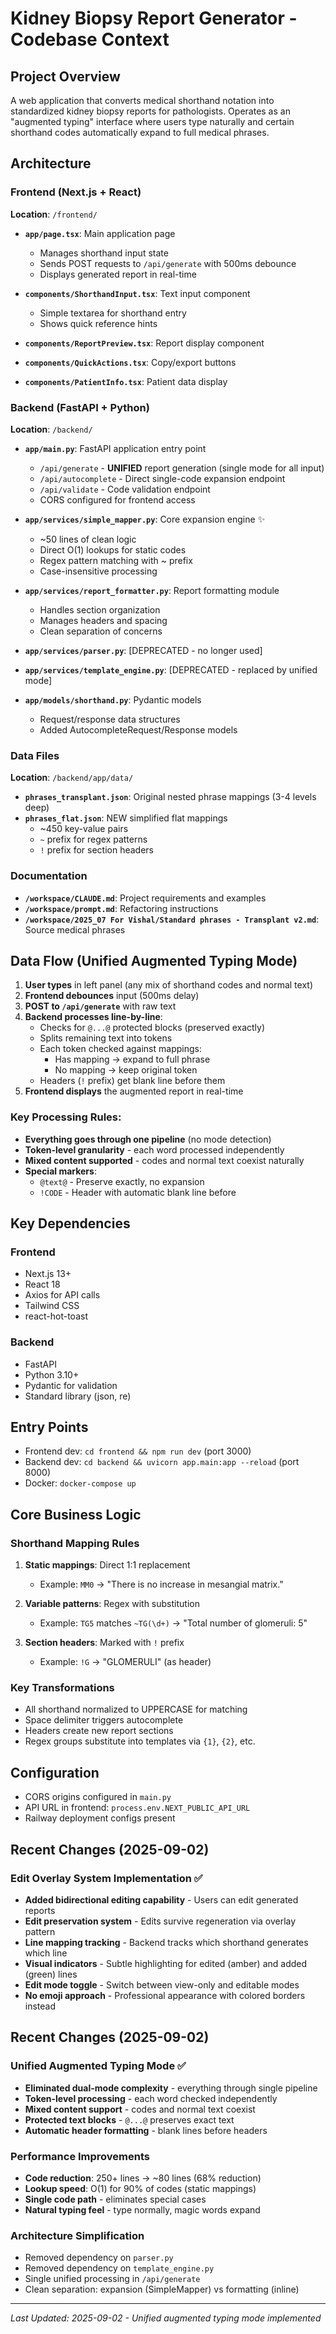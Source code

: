 # Kidney Biopsy Report Generator - Codebase Context

## Project Overview
A web application that converts medical shorthand notation into standardized kidney biopsy reports for pathologists. Operates as an "augmented typing" interface where users type naturally and certain shorthand codes automatically expand to full medical phrases.

## Architecture

### Frontend (Next.js + React)
**Location**: `/frontend/`

- **`app/page.tsx`**: Main application page
  - Manages shorthand input state
  - Sends POST requests to `/api/generate` with 500ms debounce
  - Displays generated report in real-time

- **`components/ShorthandInput.tsx`**: Text input component
  - Simple textarea for shorthand entry
  - Shows quick reference hints

- **`components/ReportPreview.tsx`**: Report display component
- **`components/QuickActions.tsx`**: Copy/export buttons
- **`components/PatientInfo.tsx`**: Patient data display

### Backend (FastAPI + Python)
**Location**: `/backend/`

- **`app/main.py`**: FastAPI application entry point
  - `/api/generate` - **UNIFIED** report generation (single mode for all input)
  - `/api/autocomplete` - Direct single-code expansion endpoint
  - `/api/validate` - Code validation endpoint
  - CORS configured for frontend access

- **`app/services/simple_mapper.py`**: Core expansion engine ✨
  - ~50 lines of clean logic
  - Direct O(1) lookups for static codes
  - Regex pattern matching with ~ prefix
  - Case-insensitive processing

- **`app/services/report_formatter.py`**: Report formatting module
  - Handles section organization
  - Manages headers and spacing
  - Clean separation of concerns

- **`app/services/parser.py`**: [DEPRECATED - no longer used]
- **`app/services/template_engine.py`**: [DEPRECATED - replaced by unified mode]

- **`app/models/shorthand.py`**: Pydantic models
  - Request/response data structures
  - Added AutocompleteRequest/Response models

### Data Files
**Location**: `/backend/app/data/`

- **`phrases_transplant.json`**: Original nested phrase mappings (3-4 levels deep)
- **`phrases_flat.json`**: NEW simplified flat mappings
  - ~450 key-value pairs
  - `~` prefix for regex patterns
  - `!` prefix for section headers

### Documentation
- **`/workspace/CLAUDE.md`**: Project requirements and examples
- **`/workspace/prompt.md`**: Refactoring instructions
- **`/workspace/2025_07 For Vishal/Standard phrases - Transplant v2.md`**: Source medical phrases

## Data Flow (Unified Augmented Typing Mode)

1. **User types** in left panel (any mix of shorthand codes and normal text)
2. **Frontend debounces** input (500ms delay)
3. **POST to `/api/generate`** with raw text
4. **Backend processes line-by-line**:
   - Checks for `@...@` protected blocks (preserved exactly)
   - Splits remaining text into tokens
   - Each token checked against mappings:
     - Has mapping → expand to full phrase
     - No mapping → keep original token
   - Headers (`!` prefix) get blank line before them
5. **Frontend displays** the augmented report in real-time

### Key Processing Rules:
- **Everything goes through one pipeline** (no mode detection)
- **Token-level granularity** - each word processed independently
- **Mixed content supported** - codes and normal text coexist naturally
- **Special markers**:
  - `@text@` - Preserve exactly, no expansion
  - `!CODE` - Header with automatic blank line before

## Key Dependencies

### Frontend
- Next.js 13+
- React 18
- Axios for API calls
- Tailwind CSS
- react-hot-toast

### Backend
- FastAPI
- Python 3.10+
- Pydantic for validation
- Standard library (json, re)

## Entry Points
- Frontend dev: `cd frontend && npm run dev` (port 3000)
- Backend dev: `cd backend && uvicorn app.main:app --reload` (port 8000)
- Docker: `docker-compose up`

## Core Business Logic

### Shorthand Mapping Rules
1. **Static mappings**: Direct 1:1 replacement
   - Example: `MM0` → "There is no increase in mesangial matrix."

2. **Variable patterns**: Regex with substitution
   - Example: `TG5` matches `~TG(\d+)` → "Total number of glomeruli: 5"

3. **Section headers**: Marked with `!` prefix
   - Example: `!G` → "GLOMERULI" (as header)

### Key Transformations
- All shorthand normalized to UPPERCASE for matching
- Space delimiter triggers autocomplete
- Headers create new report sections
- Regex groups substitute into templates via `{1}`, `{2}`, etc.

## Configuration
- CORS origins configured in `main.py`
- API URL in frontend: `process.env.NEXT_PUBLIC_API_URL`
- Railway deployment configs present

## Recent Changes (2025-09-02)

### Edit Overlay System Implementation ✅
- **Added bidirectional editing capability** - Users can edit generated reports
- **Edit preservation system** - Edits survive regeneration via overlay pattern
- **Line mapping tracking** - Backend tracks which shorthand generates which line
- **Visual indicators** - Subtle highlighting for edited (amber) and added (green) lines
- **Edit mode toggle** - Switch between view-only and editable modes
- **No emoji approach** - Professional appearance with colored borders instead

## Recent Changes (2025-09-02)

### Unified Augmented Typing Mode ✅
- **Eliminated dual-mode complexity** - everything through single pipeline
- **Token-level processing** - each word checked independently
- **Mixed content support** - codes and normal text coexist
- **Protected text blocks** - `@...@` preserves exact text
- **Automatic header formatting** - blank lines before headers

### Performance Improvements
- **Code reduction**: 250+ lines → ~80 lines (68% reduction)
- **Lookup speed**: O(1) for 90% of codes (static mappings)
- **Single code path** - eliminates special cases
- **Natural typing feel** - type normally, magic words expand

### Architecture Simplification
- Removed dependency on `parser.py`
- Removed dependency on `template_engine.py`
- Single unified processing in `/api/generate`
- Clean separation: expansion (SimpleMapper) vs formatting (inline)

---
*Last Updated: 2025-09-02 - Unified augmented typing mode implemented*